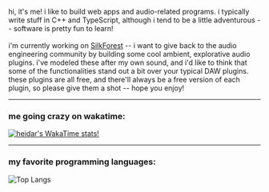 hi, it's me! i like to build web apps and audio-related programs. i typically write stuff in C++ and TypeScript, although i tend to be a little adventurous -- software is pretty fun to learn!
<br>
<br>
i'm currently working on [SilkForest](silkforest.xyz) -- i want to give back to the audio engineering community by building some cool ambient, explorative audio plugins. i've modeled these after my own sound, and i'd like to think that some of the functionalities stand out a bit over your typical DAW plugins. these plugins are all free, and there'll always be a free version of each plugin, so please give them a shot -- hope you enjoy!

---

### me going crazy on wakatime:
[![heidar's WakaTime stats!](https://github-readme-stats.vercel.app/api/wakatime?username=0xsora)](https://github.com/heidaraliy/github-readme-stats)

---

### my favorite programming languages:
![Top Langs](https://github-readme-stats.vercel.app/api/top-langs/?username=heidaraliy&hide=javascript,html)

